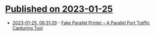 # [Published on 2023-01-25](index.md)

* [2023-01-25, 06:31:29](https://news.ycombinator.com/item?id=34515101) - [Fake Parallel Printer – A Parallel Port Traffic Capturing Tool](https://tomverbeure.github.io/2023/01/24/Fake-Parallel-Printer-Capture-Tool-HW.html)
